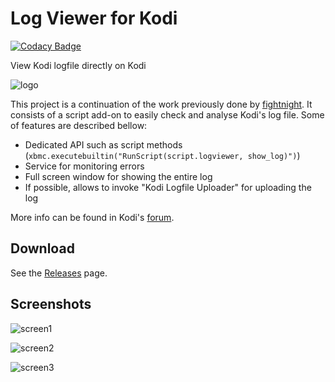 # Log Viewer for Kodi

[![Codacy Badge](https://api.codacy.com/project/badge/Grade/c4c768527bc046848761ea3c9ca0fdc8)](https://www.codacy.com/app/i96751414/script.logviewer?utm_source=github.com&amp;utm_medium=referral&amp;utm_content=i96751414/script.logviewer&amp;utm_campaign=Badge_Grade)

View Kodi logfile directly on Kodi

![logo](https://github.com/i96751414/script.logviewer/raw/master/resources/images/icon-large.png)

This project is a continuation of the work previously done by [fightnight](https://github.com/fightnight).
It consists of a script add-on to easily check and analyse Kodi's log file. Some of features are described bellow:
- Dedicated API such as script methods (```xbmc.executebuiltin("RunScript(script.logviewer, show_log)")```)
- Service for monitoring errors
- Full screen window for showing the entire log
- If possible, allows to invoke "Kodi Logfile Uploader" for uploading the log

More info can be found in Kodi's [forum](http://forum.kodi.tv/showthread.php?tid=223490).

Download
--------
See the [Releases](https://github.com/i96751414/script.logviewer/releases) page.

Screenshots
-----------

![screen1](https://github.com/i96751414/script.logviewer/raw/master/resources/images/screenshot-1.png)

![screen2](https://github.com/i96751414/script.logviewer/raw/master/resources/images/screenshot-2.png)

![screen3](https://github.com/i96751414/script.logviewer/raw/master/resources/images/screenshot-3.png)